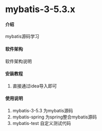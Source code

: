 # mybatis-3-5.3.x

#### 介绍
mybatis源码学习

#### 软件架构
软件架构说明


#### 安装教程

1.  直接通过idea导入即可 

#### 使用说明

1.   mybatis-3-5.3 为mybatis源码
2.   mybatis-spring  为spring整合mybatis源码
3.   mybatis-test  自定义测试代码
